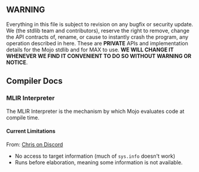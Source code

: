 ## WARNING

Everything in this file is subject to revision on any bugfix or security
update. We (the stdlib team and contributors), reserve the right to remove,
change the API contracts of, rename, or cause to instantly crash the program,
any operation described in here. These are **PRIVATE** APIs and implementation
details for the Mojo stdlib and for MAX to use. **WE WILL CHANGE IT WHENEVER
WE FIND IT CONVENIENT TO DO SO WITHOUT WARNING OR NOTICE**.

## Compiler Docs

### MLIR Interpreter

The MLIR Interpreter is the mechanism by which Mojo evaluates code at compile time.

#### Current Limitations

From: [Chris on Discord](https://discord.com/channels/1087530497313357884/1339917438372020264)

- No access to target information (much of `sys.info` doesn't work)
- Runs before elaboration, meaning some information is not available.

